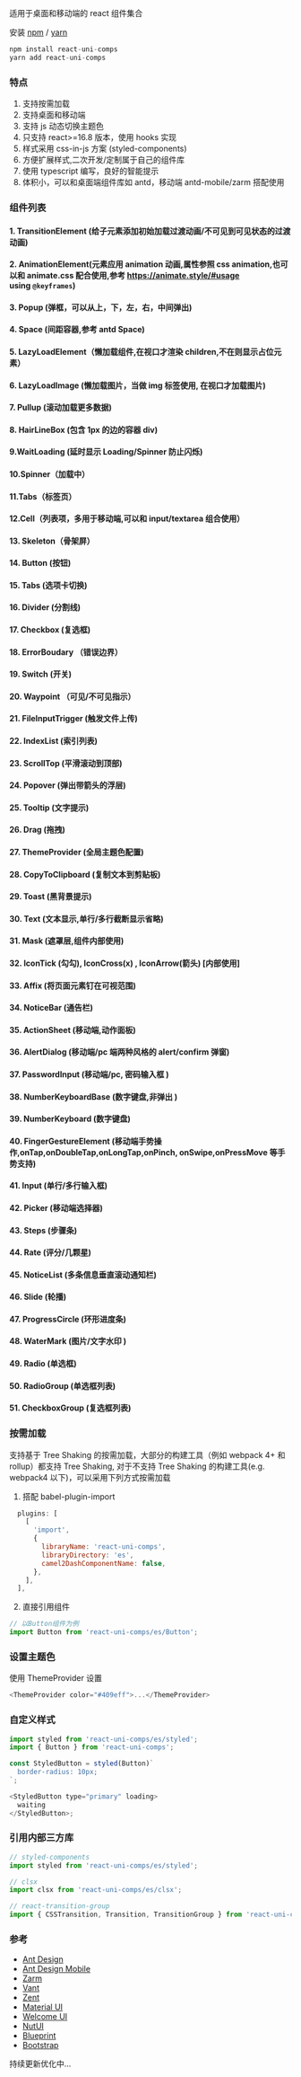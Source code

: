 适用于桌面和移动端的 react 组件集合

安装 [npm](https://npmjs.org/) / [yarn](https://yarnpkg.com)

```js
npm install react-uni-comps
yarn add react-uni-comps
```

### 特点

1. 支持按需加载
2. 支持桌面和移动端
3. 支持 js 动态切换主题色
4. 只支持 react>=16.8 版本，使用 hooks 实现
5. 样式采用 css-in-js 方案 (styled-components)
6. 方便扩展样式,二次开发/定制属于自己的组件库
7. 使用 typescript 编写，良好的智能提示
8. 体积小，可以和桌面端组件库如 antd，移动端 antd-mobile/zarm 搭配使用

### 组件列表

#### 1. TransitionElement (给子元素添加初始加载过渡动画/不可见到可见状态的过渡动画)

#### 2. AnimationElement(元素应用 animation 动画,属性参照 css animation,也可以和 animate.css 配合使用,参考 https://animate.style/#usage using `@keyframes`)

#### 3. Popup (弹框，可以从上，下，左，右，中间弹出)

#### 4. Space (间距容器,参考 antd Space)

#### 5. LazyLoadElement（懒加载组件,在视口才渲染 children,不在则显示占位元素）

#### 6. LazyLoadImage (懒加载图片，当做 img 标签使用, 在视口才加载图片)

#### 7. Pullup (滚动加载更多数据)

#### 8. HairLineBox (包含 1px 的边的容器 div)

#### 9.WaitLoading (延时显示 Loading/Spinner 防止闪烁)

#### 10.Spinner（加载中）

#### 11.Tabs（标签页）

#### 12.Cell（列表项，多用于移动端,可以和 input/textarea 组合使用）

#### 13. Skeleton（骨架屏）

#### 14. Button (按钮)

#### 15. Tabs (选项卡切换)

#### 16. Divider (分割线)

#### 17. Checkbox (复选框)

#### 18. ErrorBoudary （错误边界）

#### 19. Switch (开关)

#### 20. Waypoint （可见/不可见指示）

#### 21. FileInputTrigger (触发文件上传)

#### 22. IndexList (索引列表)

#### 23. ScrollTop (平滑滚动到顶部)

#### 24. Popover (弹出带箭头的浮层)

#### 25. Tooltip (文字提示)

#### 26. Drag (拖拽)

#### 27. ThemeProvider (全局主题色配置)

#### 28. CopyToClipboard (复制文本到剪贴板)

#### 29. Toast (黑背景提示)

#### 30. Text (文本显示,单行/多行截断显示省略)

#### 31. Mask (遮罩层,组件内部使用)

#### 32. IconTick (勾勾), IconCross(x) , IconArrow(箭头) [内部使用]

#### 33. Affix (将页面元素钉在可视范围)

#### 34. NoticeBar (通告栏)

#### 35. ActionSheet (移动端,动作面板)

#### 36. AlertDialog (移动端/pc 端两种风格的 alert/confirm 弹窗)

#### 37. PasswordInput (移动端/pc, 密码输入框 )

#### 38. NumberKeyboardBase (数字键盘,非弹出 )

#### 39. NumberKeyboard (数字键盘)

#### 40. FingerGestureElement (移动端手势操作,onTap,onDoubleTap,onLongTap,onPinch, onSwipe,onPressMove 等手势支持)

#### 41. Input (单行/多行输入框)

#### 42. Picker (移动端选择器)

#### 43. Steps (步骤条)

#### 44. Rate (评分/几颗星)

#### 45. NoticeList (多条信息垂直滚动通知栏)

#### 46. Slide (轮播)

#### 47. ProgressCircle (环形进度条)

#### 48. WaterMark (图片/文字水印 )

#### 49. Radio (单选框)

#### 50. RadioGroup (单选框列表)

#### 51. CheckboxGroup (复选框列表)

### 按需加载

支持基于 Tree Shaking 的按需加载，大部分的构建工具（例如 webpack 4+ 和 rollup）都支持 Tree Shaking, 对于不支持 Tree Shaking 的构建工具(e.g. webpack4 以下)，可以采用下列方式按需加载

1. 搭配 babel-plugin-import

```js
  plugins: [
    [
      'import',
      {
        libraryName: 'react-uni-comps',
        libraryDirectory: 'es',
        camel2DashComponentName: false,
      },
    ],
  ],
```

2. 直接引用组件

```js
// 以Button组件为例
import Button from 'react-uni-comps/es/Button';
```

### 设置主题色

使用 ThemeProvider 设置

```js
<ThemeProvider color="#409eff">...</ThemeProvider>
```

### 自定义样式

```js
import styled from 'react-uni-comps/es/styled';
import { Button } from 'react-uni-comps';

const StyledButton = styled(Button)`
  border-radius: 10px;
`;

<StyledButton type="primary" loading>
  waiting
</StyledButton>;
```

### 引用内部三方库 

```js
// styled-components
import styled from 'react-uni-comps/es/styled';

// clsx 
import clsx from 'react-uni-comps/es/clsx';

// react-transition-group
import { CSSTransition, Transition, TransitionGroup } from 'react-uni-comps/es/transition';
```


### 参考

- [Ant Design](https://ant.design/)
- [Ant Design Mobile](https://next.mobile.ant.design/)
- [Zarm](https://zarm.gitee.io/)
- [Vant](https://vant-contrib.gitee.io/vant/#/zh-CN/home)
- [Zent](https://youzan.github.io/zent/zh/guides/install)
- [Material UI](https://material-ui.com/zh/)
- [Welcome UI](https://www.welcome-ui.com/)
- [NutUI](https://nutui.jd.com/3x/#/)
- [Blueprint](https://blueprintjs.com/)
- [Bootstrap](https://getbootstrap.com/)

持续更新优化中...
